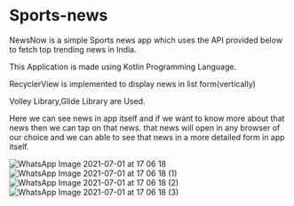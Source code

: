 # Sports-news
NewsNow is a simple Sports news app which uses the API provided below to fetch top trending news in India.

This Application is made using Kotlin Programming Language.

RecyclerView is implemented to display news in list form(vertically)

Volley Library,Glide Library are Used.

Here we can see news in app itself and if we want to know more about that news then we can tap on that news. that news will open in any browser of our choice and we can able to see that news in a more detailed form in app itself.

![WhatsApp Image 2021-07-01 at 17 06 18](https://user-images.githubusercontent.com/68045620/124119101-b4987180-da8f-11eb-9595-a564c28b7624.jpeg)
![WhatsApp Image 2021-07-01 at 17 06 18 (1)](https://user-images.githubusercontent.com/68045620/124119116-b9f5bc00-da8f-11eb-8e3f-d5577706e550.jpeg)
![WhatsApp Image 2021-07-01 at 17 06 18 (2)](https://user-images.githubusercontent.com/68045620/124119126-bd894300-da8f-11eb-8eeb-d1e351183274.jpeg)
![WhatsApp Image 2021-07-01 at 17 06 18 (3)](https://user-images.githubusercontent.com/68045620/124119136-c1b56080-da8f-11eb-988d-a5a86a81f7e3.jpeg)
